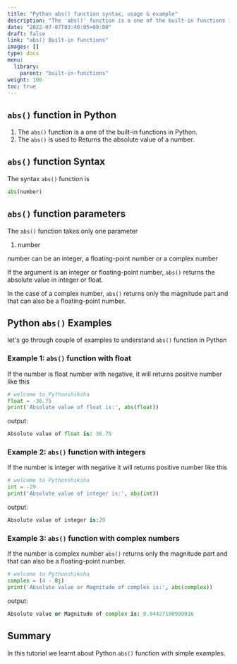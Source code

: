 ```yaml
---
title: "Python abs() function syntax, usage & example"
description: "The 'abs()' function is a one of the built-in functions in Python"
date: "2022-07-07T03:40:05+09:00"
draft: false
link: "abs() Built-in functions"
images: []
type: docs
menu:
  library:
    parent: "built-in-functions"
weight: 100
toc: true
---
```


## `abs()` function in Python

1. The `abs()` function is a one of the built-in functions in Python.
2. The `abs()` is used to Returns the absolute value of a number.

## `abs()` function Syntax 

The syntax `abs()` function is 

```Python
abs(number)
```
## `abs()` function parameters

The `abs()` function takes only one parameter

1. number

number can be an integer, a floating-point number or a complex number

If the argument is an integer or floating-point number, `abs()` returns the absolute value in integer or float.

In the case of a complex number, `abs()` returns only the magnitude part and that can also be a floating-point number.


## Python `abs()` Examples

let's go through couple of examples to understand `abs()` function in Python

### Example 1: `abs()` function with float

If the number is float number with negative, it will returns positive number like this

```Python
# welcome to Pythonshiksha
float = -36.75
print('Absolute value of float is:', abs(float))
```
output:

```Python
Absolute value of float is: 36.75
```

### Example 2: `abs()` function with integers

If the number is integer  with negative it will returns positive number like this

```Python
# welcome to Pythonshiksha
int = -29
print('Absolute value of integer is:', abs(int))
```
output:

```Python
Absolute value of integer is:29
```
### Example 3: `abs()` function with complex numbers

If the number is complex number `abs()` returns only the magnitude part and that can also be a floating-point number.

```Python
# welcome to Pythonshiksha
complex = (4 - 8j)
print('Absolute value or Magnitude of complex is:', abs(complex))
```

output:

```Python
Absolute value or Magnitude of complex is: 8.94427190999916
```

## Summary

In this tutorial we learnt about Python `abs()` function with simple examples.


